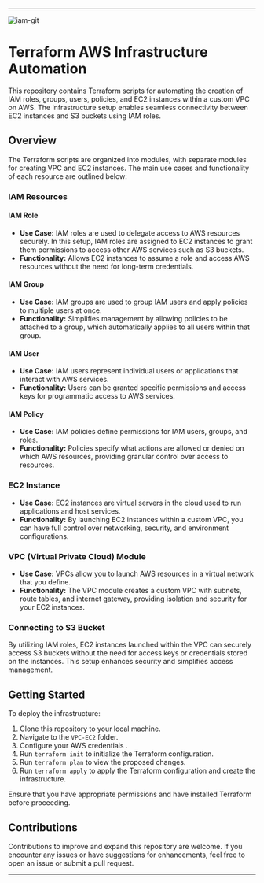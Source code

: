 
---
![iam-git](https://github.com/YaswanthVinay/policies/assets/97665352/e7cbde56-cdce-44ff-9b5d-1110bb400fe3)

# Terraform AWS Infrastructure Automation

This repository contains Terraform scripts for automating the creation of IAM roles, groups, users, policies, and EC2 instances within a custom VPC on AWS. The infrastructure setup enables seamless connectivity between EC2 instances and S3 buckets using IAM roles.

## Overview

The Terraform scripts are organized into modules, with separate modules for creating VPC and EC2 instances. The main use cases and functionality of each resource are outlined below:

### IAM Resources

#### IAM Role

- **Use Case:** IAM roles are used to delegate access to AWS resources securely. In this setup, IAM roles are assigned to EC2 instances to grant them permissions to access other AWS services such as S3 buckets.
- **Functionality:** Allows EC2 instances to assume a role and access AWS resources without the need for long-term credentials.

#### IAM Group

- **Use Case:** IAM groups are used to group IAM users and apply policies to multiple users at once.
- **Functionality:** Simplifies management by allowing policies to be attached to a group, which automatically applies to all users within that group.

#### IAM User

- **Use Case:** IAM users represent individual users or applications that interact with AWS services.
- **Functionality:** Users can be granted specific permissions and access keys for programmatic access to AWS services.

#### IAM Policy

- **Use Case:** IAM policies define permissions for IAM users, groups, and roles.
- **Functionality:** Policies specify what actions are allowed or denied on which AWS resources, providing granular control over access to resources.

### EC2 Instance

- **Use Case:** EC2 instances are virtual servers in the cloud used to run applications and host services.
- **Functionality:** By launching EC2 instances within a custom VPC, you can have full control over networking, security, and environment configurations.

### VPC (Virtual Private Cloud) Module

- **Use Case:** VPCs allow you to launch AWS resources in a virtual network that you define.
- **Functionality:** The VPC module creates a custom VPC with subnets, route tables, and internet gateway, providing isolation and security for your EC2 instances.

### Connecting to S3 Bucket

By utilizing IAM roles, EC2 instances launched within the VPC can securely access S3 buckets without the need for access keys or credentials stored on the instances. This setup enhances security and simplifies access management.

## Getting Started

To deploy the infrastructure:

1. Clone this repository to your local machine.
2. Navigate to the `VPC-EC2` folder.
3. Configure your AWS credentials .
4. Run `terraform init` to initialize the Terraform configuration.
5. Run `terraform plan` to view the proposed changes.
6. Run `terraform apply` to apply the Terraform configuration and create the infrastructure.

Ensure that you have appropriate permissions and have installed Terraform before proceeding.

## Contributions

Contributions to improve and expand this repository are welcome. If you encounter any issues or have suggestions for enhancements, feel free to open an issue or submit a pull request.

---




